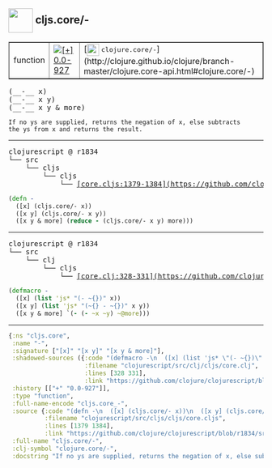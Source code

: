 ## <img width="48px" valign="middle" src="http://i.imgur.com/Hi20huC.png"> cljs.core/-

 <table border="1">
<tr>
<td>function</td>
<td><a href="https://github.com/cljsinfo/api-refs/tree/0.0-927"><img valign="middle" alt="[+] 0.0-927" src="https://img.shields.io/badge/+-0.0--927-lightgrey.svg"></a> </td>
<td>
[<img height="24px" valign="middle" src="http://i.imgur.com/1GjPKvB.png"> <samp>clojure.core/-</samp>](http://clojure.github.io/clojure/branch-master/clojure.core-api.html#clojure.core/-)
</td>
</tr>
</table>

 <samp>
(__-__ x)<br>
(__-__ x y)<br>
(__-__ x y & more)<br>
</samp>

```
If no ys are supplied, returns the negation of x, else subtracts
the ys from x and returns the result.
```

---

 <pre>
clojurescript @ r1834
└── src
    └── cljs
        └── cljs
            └── <ins>[core.cljs:1379-1384](https://github.com/clojure/clojurescript/blob/r1834/src/cljs/cljs/core.cljs#L1379-L1384)</ins>
</pre>

```clj
(defn -
  ([x] (cljs.core/- x))
  ([x y] (cljs.core/- x y))
  ([x y & more] (reduce - (cljs.core/- x y) more)))
```


---

 <pre>
clojurescript @ r1834
└── src
    └── clj
        └── cljs
            └── <ins>[core.clj:328-331](https://github.com/clojure/clojurescript/blob/r1834/src/clj/cljs/core.clj#L328-L331)</ins>
</pre>

```clj
(defmacro -
  ([x] (list 'js* "(- ~{})" x))
  ([x y] (list 'js* "(~{} - ~{})" x y))
  ([x y & more] `(- (- ~x ~y) ~@more)))
```

---

```clj
{:ns "cljs.core",
 :name "-",
 :signature ["[x]" "[x y]" "[x y & more]"],
 :shadowed-sources ({:code "(defmacro -\n  ([x] (list 'js* \"(- ~{})\" x))\n  ([x y] (list 'js* \"(~{} - ~{})\" x y))\n  ([x y & more] `(- (- ~x ~y) ~@more)))",
                     :filename "clojurescript/src/clj/cljs/core.clj",
                     :lines [328 331],
                     :link "https://github.com/clojure/clojurescript/blob/r1834/src/clj/cljs/core.clj#L328-L331"}),
 :history [["+" "0.0-927"]],
 :type "function",
 :full-name-encode "cljs.core_-",
 :source {:code "(defn -\n  ([x] (cljs.core/- x))\n  ([x y] (cljs.core/- x y))\n  ([x y & more] (reduce - (cljs.core/- x y) more)))",
          :filename "clojurescript/src/cljs/cljs/core.cljs",
          :lines [1379 1384],
          :link "https://github.com/clojure/clojurescript/blob/r1834/src/cljs/cljs/core.cljs#L1379-L1384"},
 :full-name "cljs.core/-",
 :clj-symbol "clojure.core/-",
 :docstring "If no ys are supplied, returns the negation of x, else subtracts\nthe ys from x and returns the result."}

```
